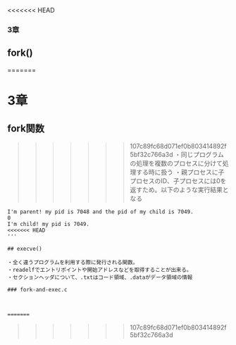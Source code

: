 <<<<<<< HEAD
### 3章

## fork()
=======
# 3章

## fork関数
>>>>>>> 107c89fc68d071ef0b803414892f5bf32c766a3d
・同じプログラムの処理を複数のプロセスに分けて処理する時に扱う
・親プロセスに子プロセスのID、子プロセスには0を返すため。以下のような実行結果となる


``` 7049
I'm parent! my pid is 7048 and the pid of my child is 7049.
0
I'm child! my pid is 7049.
<<<<<<< HEAD
'''

## execve()

・全く違うプログラムを利用する際に発行される関数。
・readelfでエントリポイントや開始アドレスなどを取得することが出来る。
・セクションヘッダについて、.txtはコード領域、.dataがデータ領域の情報

### fork-and-exec.c



=======
```
>>>>>>> 107c89fc68d071ef0b803414892f5bf32c766a3d

